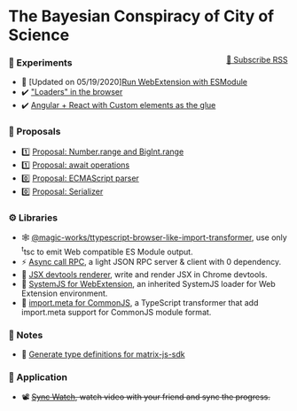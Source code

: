 # The Bayesian Conspiracy of City of Science

<span style="float: right">
    <a href="./atom.xml" target="_blank">🔔 Subscribe RSS</a>
</span>

### 🧪 Experiments

-   👀 \[Updated on 05/19/2020][Run WebExtension with ESModule](./experiments/2019/sept-web-ext-with-esm.md)
-   ✔️ ["Loaders" in the browser](./experiments/2019/sept-loader-in-browser.md)
-   ✔️ [Angular + React with Custom elements as the glue](./experiments/2019/may-angular-react-custom-element.md)

### 💭 Proposals

-   1️⃣ [Proposal: Number.range and BigInt.range](https://github.com/tc39/proposal-Number.range/)
-   1️⃣ [Proposal: await operations](https://github.com/tc39/proposal-await.ops)
-   0️⃣ [Proposal: ECMAScript parser](https://github.com/Jack-Works/proposal-ecmascript-parser)
-   0️⃣ [Proposal: Serializer](https://github.com/Jack-Works/proposal-serializer)

### ⚙ Libraries

-   🕸 [@magic-works/ttypescript-browser-like-import-transformer](https://github.com/Jack-Works/ttypescript-browser-like-import-transformer#emit-a-es-module-web-project-by-only-ttypescript), use only <sup>t</sup>tsc to emit Web compatible ES Module output.
-   ⚡ [Async call RPC](https://github.com/Jack-Works/async-call-rpc#async-call), a light JSON RPC server & client with 0 dependency.
-   🎨 [JSX devtools renderer](https://github.com/Jack-Works/jsx-jsonml-devtools-renderer#jsx-jsonml-devtools-renderer-), write and render JSX in Chrome devtools.
-   🔨 [SystemJS for WebExtension](https://github.com/Jack-Works/webextension-systemjs#use-systemjs-in-content-script-of-web-extension), an inherited SystemJS loader for Web Extension environment.
-   🔀 [import.meta for CommonJS](https://github.com/Jack-Works/commonjs-import.meta#importmeta--__filename), a TypeScript transformer that add import.meta support for CommonJS module format.

### 📝 Notes

-   🧬 [Generate type definitions for matrix-js-sdk](./notes/2019/generate-dts-for-matrix-js-sdk.md)

### 📳 Application

-   📽 ~~[Sync Watch](https://github.com/Jack-Works/Sync-watch#sync-watch), watch video with your friend and sync the progress.~~ <i-badge type="arch"></i-badge>

